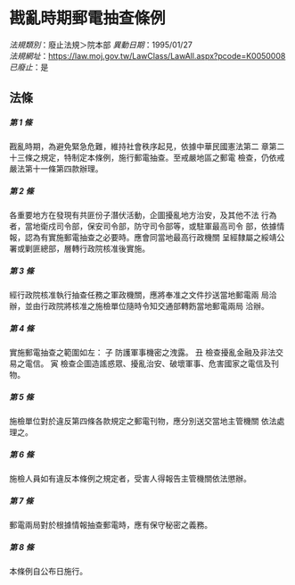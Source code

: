 # 戡亂時期郵電抽查條例

*法規類別*：廢止法規＞院本部
*異動日期*：1995/01/27  
*法規網址*：https://law.moj.gov.tw/LawClass/LawAll.aspx?pcode=K0050008
*已廢止*：是


## 法條
##### 第 1 條
戡亂時期，為避免緊急危難，維持社會秩序起見，依據中華民國憲法第二
章第二十三條之規定，特制定本條例，施行郵電抽查。至戒嚴地區之郵電
檢查，仍依戒嚴法第十一條第四款辦理。

##### 第 2 條
各重要地方在發現有共匪份子潛伏活動，企圖擾亂地方治安，及其他不法
行為者，當地衛戍司令部，保安司令部，防守司令部等，或駐軍最高司令
部，依據情報，認為有實施郵電抽查之必要時。應會同當地最高行政機關
呈經隸屬之綏靖公署或剿匪總部，層轉行政院核准後實施。

##### 第 3 條
經行政院核准執行抽查任務之軍政機關，應將奉准之文件抄送當地郵電兩
局洽辦，並由行政院將核准之施檢單位隨時令知交通部轉飭當地郵電兩局
洽辦。

##### 第 4 條
實施郵電抽查之範圍如左：
子  防護軍事機密之洩露。
丑  檢查擾亂金融及非法交易之電信。
寅  檢查企圖造謠惑眾、擾亂治安、破壞軍事、危害國家之電信及刊物。

##### 第 5 條
施檢單位對於違反第四條各款規定之郵電刊物，應分別送交當地主管機關
依法處理之。

##### 第 6 條
施檢人員如有違反本條例之規定者，受害人得報告主管機關依法懲辦。

##### 第 7 條
郵電兩局對於根據情報抽查郵電時，應有保守秘密之義務。

##### 第 8 條
本條例自公布日施行。


